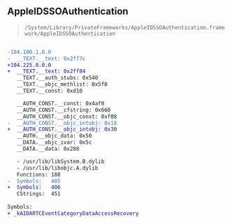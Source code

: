 ## AppleIDSSOAuthentication

> `/System/Library/PrivateFrameworks/AppleIDSSOAuthentication.framework/AppleIDSSOAuthentication`

```diff

-104.100.1.0.0
-  __TEXT.__text: 0x2ff7c
+104.225.0.0.0
+  __TEXT.__text: 0x2ff84
   __TEXT.__auth_stubs: 0x540
   __TEXT.__objc_methlist: 0x5f0
   __TEXT.__const: 0xd10

   __AUTH_CONST.__const: 0x4af0
   __AUTH_CONST.__cfstring: 0x660
   __AUTH_CONST.__objc_const: 0xf08
-  __AUTH_CONST.__objc_intobj: 0x18
+  __AUTH_CONST.__objc_intobj: 0x30
   __AUTH.__objc_data: 0x50
   __DATA.__objc_ivar: 0x5c
   __DATA.__data: 0x280

   - /usr/lib/libSystem.B.dylib
   - /usr/lib/libobjc.A.dylib
   Functions: 188
-  Symbols:   405
+  Symbols:   406
   CStrings:  451
 
Symbols:
+ _kAIDARTCEventCategoryDataAccessRecovery

```
